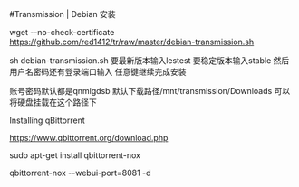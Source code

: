 #Transmission | Debian 安装


wget --no-check-certificate https://github.com/red1412/tr/raw/master/debian-transmission.sh

sh debian-transmission.sh
要最新版本输入lestest
要稳定版本输入stable
然后用户名密码还有登录端口输入
任意键继续完成安装

账号密码默认都是qnmlgdsb
默认下载路径/mnt/transmission/Downloads
可以将硬盘挂载在这个路径下

Installing qBittorrent

https://www.qbittorrent.org/download.php


sudo apt-get install qbittorrent-nox


qbittorrent-nox --webui-port=8081 -d
